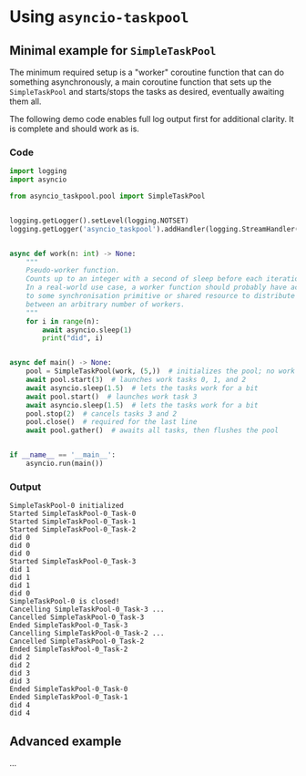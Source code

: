 # Using `asyncio-taskpool`

## Minimal example for `SimpleTaskPool`

The minimum required setup is a "worker" coroutine function that can do something asynchronously, a main coroutine function that sets up the `SimpleTaskPool` and starts/stops the tasks as desired, eventually awaiting them all. 

The following demo code enables full log output first for additional clarity. It is complete and should work as is.

### Code
```python
import logging
import asyncio

from asyncio_taskpool.pool import SimpleTaskPool


logging.getLogger().setLevel(logging.NOTSET)
logging.getLogger('asyncio_taskpool').addHandler(logging.StreamHandler())


async def work(n: int) -> None:
    """
    Pseudo-worker function. 
    Counts up to an integer with a second of sleep before each iteration.
    In a real-world use case, a worker function should probably have access 
    to some synchronisation primitive or shared resource to distribute work 
    between an arbitrary number of workers.
    """
    for i in range(n):
        await asyncio.sleep(1)
        print("did", i)


async def main() -> None:
    pool = SimpleTaskPool(work, (5,))  # initializes the pool; no work is being done yet
    await pool.start(3)  # launches work tasks 0, 1, and 2
    await asyncio.sleep(1.5)  # lets the tasks work for a bit
    await pool.start()  # launches work task 3
    await asyncio.sleep(1.5)  # lets the tasks work for a bit
    pool.stop(2)  # cancels tasks 3 and 2
    pool.close()  # required for the last line
    await pool.gather()  # awaits all tasks, then flushes the pool


if __name__ == '__main__':
    asyncio.run(main())
```

### Output 
```
SimpleTaskPool-0 initialized
Started SimpleTaskPool-0_Task-0
Started SimpleTaskPool-0_Task-1
Started SimpleTaskPool-0_Task-2
did 0
did 0
did 0
Started SimpleTaskPool-0_Task-3
did 1
did 1
did 1
did 0
SimpleTaskPool-0 is closed!
Cancelling SimpleTaskPool-0_Task-3 ...
Cancelled SimpleTaskPool-0_Task-3
Ended SimpleTaskPool-0_Task-3
Cancelling SimpleTaskPool-0_Task-2 ...
Cancelled SimpleTaskPool-0_Task-2
Ended SimpleTaskPool-0_Task-2
did 2
did 2
did 3
did 3
Ended SimpleTaskPool-0_Task-0
Ended SimpleTaskPool-0_Task-1
did 4
did 4
```

## Advanced example

...
